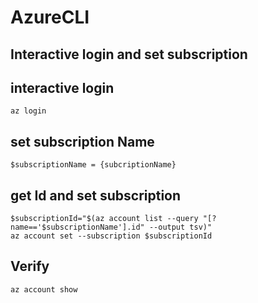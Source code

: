 # AzureCLI

## Interactive login and set subscription


## interactive login
```
az login
```

## set subscription Name
```
$subscriptionName = {subcriptionName}
```
## get Id and set subscription
```
$subscriptionId="$(az account list --query "[?name=='$subscriptionName'].id" --output tsv)"
az account set --subscription $subscriptionId
```

## Verify
```
az account show
```
